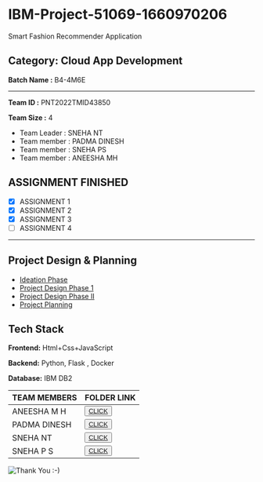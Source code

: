 # IBM-Project-51069-1660970206
Smart Fashion Recommender Application

## Category: Cloud App Development

**Batch Name :** B4-4M6E

---

**Team ID :** PNT2022TMID43850

**Team Size :** 4

 - Team Leader : SNEHA NT
 - Team member : PADMA DINESH
 - Team member : SNEHA PS
 - Team member : ANEESHA MH
 
 
##  ASSIGNMENT FINISHED
- [x] ASSIGNMENT 1
- [x] ASSIGNMENT 2
- [x] ASSIGNMENT 3 
- [ ] ASSIGNMENT 4

<hr>


## Project Design & Planning
- [Ideation Phase](https://github.com/IBM-EPBL/IBM-Project-51069-1660970206/tree/main/PROJECT%20DESIGN%20AND%20PLANNING/IDEATION%20PHASE)
- [Project Design Phase 1](https://github.com/IBM-EPBL/IBM-Project-51069-1660970206/tree/main/PROJECT%20DESIGN%20AND%20PLANNING/PROJECT%20DESIGN%20PHASE%201)
- [Project Design Phase II](https://github.com/IBM-EPBL/IBM-Project-51069-1660970206/tree/main/PROJECT%20DESIGN%20AND%20PLANNING/PROJECT%20DESIGN%20PHASE%202)
- [Project Planning](https://github.com/IBM-EPBL/IBM-Project-51069-1660970206/tree/main/PROJECT%20DESIGN%20AND%20PLANNING/PROJECT%20PLANNING)
## Tech Stack

**Frontend:** Html+Css+JavaScript

**Backend:** Python, Flask , Docker

**Database:** IBM DB2

| TEAM MEMBERS | FOLDER LINK    |
| ------------- | ------------- |
| ANEESHA M H | <button> <a href="https://github.com/IBM-EPBL/IBM-Project-51069-1660970206/tree/main/assignment/Aneesha%20M%20H(Member%202)">CLICK   </a></button> |   
| PADMA DINESH | <button><a href="https://github.com/IBM-EPBL/IBM-Project-51069-1660970206/tree/main/assignment/Padma%20Dinesh(Member%203)">CLICK   </a> </button> |
| SNEHA NT  | <button><a href="https://github.com/IBM-EPBL/IBM-Project-51069-1660970206/tree/main/assignment/Sneha%20N%20T(Team%20leader)">CLICK   </a> </button> |
| SNEHA P S  | <button><a href="https://github.com/IBM-EPBL/IBM-Project-51069-1660970206/tree/main/assignment/Sneha%20PS(Member%201)">CLICK   </a> </button> |










![Thank You :-)](https://i0.wp.com/paulaspoint.com/wp-content/uploads/2018/04/thank-you.jpg?fit=275%2C183)
